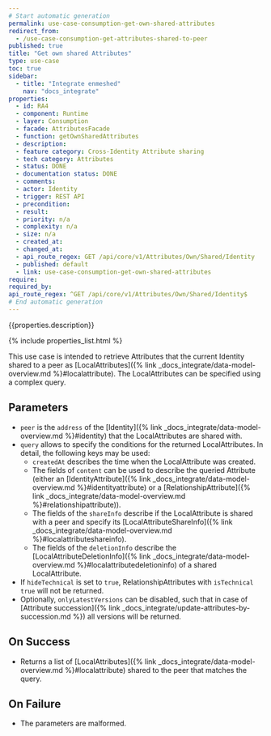 ```yaml
---
# Start automatic generation
permalink: use-case-consumption-get-own-shared-attributes
redirect_from:
  - /use-case-consumption-get-attributes-shared-to-peer
published: true
title: "Get own shared Attributes"
type: use-case
toc: true
sidebar:
  - title: "Integrate enmeshed"
    nav: "docs_integrate"
properties:
  - id: RA4
  - component: Runtime
  - layer: Consumption
  - facade: AttributesFacade
  - function: getOwnSharedAttributes
  - description:
  - feature category: Cross-Identity Attribute sharing
  - tech category: Attributes
  - status: DONE
  - documentation status: DONE
  - comments:
  - actor: Identity
  - trigger: REST API
  - precondition:
  - result:
  - priority: n/a
  - complexity: n/a
  - size: n/a
  - created_at:
  - changed_at:
  - api_route_regex: GET /api/core/v1/Attributes/Own/Shared/Identity
  - published: default
  - link: use-case-consumption-get-own-shared-attributes
require:
required_by:
api_route_regex: ^GET /api/core/v1/Attributes/Own/Shared/Identity$
# End automatic generation
---
```


{{properties.description}}

{% include properties_list.html %}

This use case is intended to retrieve Attributes that the current Identity shared to a peer as [LocalAttributes]({% link _docs_integrate/data-model-overview.md %}#localattribute). The LocalAttributes can be specified using a complex query.

## Parameters

- `peer` is the `address` of the [Identity]({% link _docs_integrate/data-model-overview.md %}#identity) that the LocalAttributes are shared with.
- `query` allows to specify the conditions for the returned LocalAttributes. In detail, the following keys may be used:
  - `createdAt` describes the time when the LocalAttribute was created.
  - The fields of `content` can be used to describe the queried Attribute (either an [IdentityAttribute]({% link _docs_integrate/data-model-overview.md %}#identityattribute)
    or a [RelationshipAttribute]({% link _docs_integrate/data-model-overview.md %}#relationshipattribute)).
  - The fields of the `shareInfo` describe if the LocalAttribute is shared with a peer and specify its [LocalAttributeShareInfo]({% link _docs_integrate/data-model-overview.md %}#localattributeshareinfo).
  - The fields of the `deletionInfo` describe the [LocalAttributeDeletionInfo]({% link _docs_integrate/data-model-overview.md %}#localattributedeletioninfo) of a shared LocalAttribute.
- If `hideTechnical` is set to `true`, RelationshipAttributes with `isTechnical` `true` will not be returned.
- Optionally, `onlyLatestVersions` can be disabled, such that in case of [Attribute succession]({% link _docs_integrate/update-attributes-by-succession.md %}) all versions will be returned.

## On Success

- Returns a list of [LocalAttributes]({% link _docs_integrate/data-model-overview.md %}#localattribute) shared to the peer that matches the query.

## On Failure

- The parameters are malformed.
